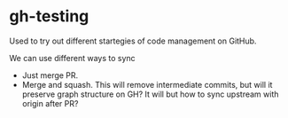 # gh-testing
Used to try out different startegies of code management on GitHub.

We can use different ways to sync

- Just merge PR.
- Merge and squash. 
  This will remove intermediate commits, but will it preserve graph structure on GH?
  It will but how to sync upstream with origin after PR?

